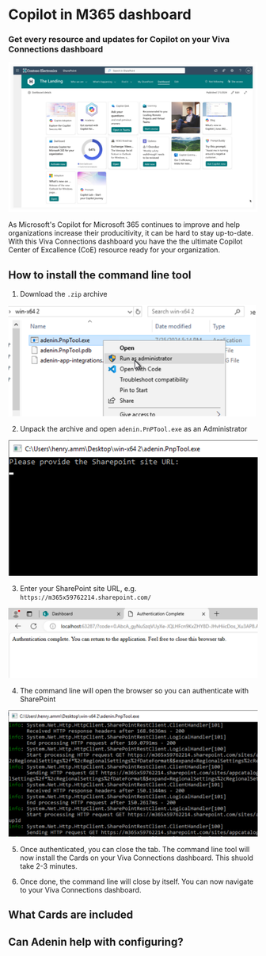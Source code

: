 # Copilot in M365 dashboard
### Get every resource and updates for Copilot on your Viva Connections dashboard

![alt text](Viva_Connections_with_Copilot_in_M365_resources.png)

As Microsoft's Copilot for Microsoft 365 continues to improve and help organizations increase their producitivity, it can be hard to stay up-to-date. With this Viva Connections dashboard you have the the ultimate Copilot Center of Excallence (CoE) resource ready for your organization.

## How to install the command line tool

1. Download the `.zip` archive

<img src="image.png" style="width: 500px;">

2. Unpack the archive and open `adenin.PnPTool.exe` as an Administrator

![alt text](image-1.png)

3. Enter your SharePoint site URL, e.g. `https://m365x59762214.sharepoint.com/`

![alt text](image-2.png)

4. The command line will open the browser so you can authenticate with SharePoint

![alt text](image-3.png)

5. Once authenticated, you can close the tab. The command line tool will now install the Cards on your Viva Connections dashboard. This shuold take 2-3 minutes.

6. Once done, the command line will close by itself. You can now navigate to your Viva Connections dashboard.

## What Cards are included



## Can Adenin help with configuring?

